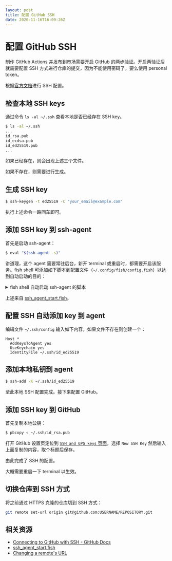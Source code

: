 ```yaml
---
layout: post
title: 配置 GitHub SSH
date: 2020-11-16T16:09:26Z
---
```

# 配置 GitHub SSH

制作 GitHub Actions 并发布到市场需要开启 GitHub 的两步验证。开启两验证后就需要配置 SSH 方式进行仓库的提交，因为不能使用密码了，要么使用 personal token。

根据[官方文档](https://docs.github.com/en/free-pro-team@latest/github/authenticating-to-github/connecting-to-github-with-ssh)进行 SSH 配置。

## 检查本地 SSH keys

通过命令 `ls -al ~/.ssh` 查看本地是否已经存在 SSH key。

```sh
$ ls -al ~/.ssh
...
id_rsa.pub
id_ecdsa.pub
id_ed25519.pub
...
```

如果已经存在，则会出现上述三个文件。

如果不存在，则需要进行生成。

## 生成 SSH key

```sh
$ ssh-keygen -t ed25519 -C "your_email@example.com"
```

执行上述命令一路回车即可。

## 添加 SSH key 到 ssh-agent

首先是启动 ssh-agent：

```sh
$ eval "$(ssh-agent -s)"
```

讲道理，这个 agent 需要常驻后台，新开 terminal 或重启时，都需要开启该服务。fish shell 可添加如下脚本到配置文件（`~/.config/fish/config.fish`）以达到自动启动的目的：

<details>
<summary>
fish shell 自动启动 ssh-agent 的脚本
</summary>

```sh
# content has to be in .config/fish/config.fish
# if it does not exist, create the file
setenv SSH_ENV $HOME/.ssh/environment

function start_agent
    echo "Initializing new SSH agent ..."
    ssh-agent -c | sed 's/^echo/#echo/' > $SSH_ENV
    echo "succeeded"
    chmod 600 $SSH_ENV
    . $SSH_ENV > /dev/null
    ssh-add
end

function test_identities
    ssh-add -l | grep "The agent has no identities" > /dev/null
    if [ $status -eq 0 ]
        ssh-add
        if [ $status -eq 2 ]
            start_agent
        end
    end
end

if [ -n "$SSH_AGENT_PID" ]
    ps -ef | grep $SSH_AGENT_PID | grep ssh-agent > /dev/null
    if [ $status -eq 0 ]
        test_identities
    end
else
    if [ -f $SSH_ENV ]
        . $SSH_ENV > /dev/null
    end
    ps -ef | grep $SSH_AGENT_PID | grep -v grep | grep ssh-agent > /dev/null
    if [ $status -eq 0 ]
        test_identities
    else
        start_agent
    end
end
```

</details>

上述来自 [ssh_agent_start.fish](https://gist.github.com/gerbsen/5fd8aa0fde87ac7a2cae)。

## 配置 SSH 自动添加 key 到 agent

编辑文件 `~/.ssh/config` 输入如下内容，如果文件不存在则创建一个：

```
Host *
  AddKeysToAgent yes
  UseKeychain yes
  IdentityFile ~/.ssh/id_ed25519
```

## 添加本地私钥到 agent

```sh
$ ssh-add -K ~/.ssh/id_ed25519
```

至此本地 SSH 配置完成。接下来配置 GitHub。

## 添加 SSH key 到 GitHub

首先复制本地公钥：

```sh
$ pbcopy < ~/.ssh/id_rsa.pub
```

打开 GitHub 设置页定位到 [`SSH and GPG keys` 页面](https://github.com/settings/keys)，选择 `New SSH Key` 然后输入上面复制的内容，取个标题后保存。

由此完成了 SSH 的配置。

大概需要重启一下 terminal 以生效。

## 切换仓库到 SSH 方式

将之前通过 HTTPS 克隆的仓库切到 SSH 方式：

```sh
git remote set-url origin git@github.com:USERNAME/REPOSITORY.git
```

## 相关资源

- [Connecting to GitHub with SSH - GitHub Docs](https://docs.github.com/en/free-pro-team@latest/github/authenticating-to-github/connecting-to-github-with-ssh)
- [ssh_agent_start.fish](https://gist.github.com/gerbsen/5fd8aa0fde87ac7a2cae)
- [Changing a remote's URL](https://docs.github.com/en/free-pro-team@latest/github/using-git/changing-a-remotes-url)

